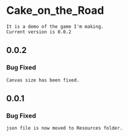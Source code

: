 # Cake_on_the_Road
    It is a demo of the game I'm making.
    Current version is 0.0.2


## 0.0.2
### Bug Fixed
```
Canvas size has been fixed.
```

## 0.0.1
### Bug Fixed
```
json file is now moved to Resources folder.
```